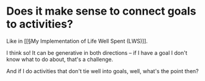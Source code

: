 # Does it make sense to connect goals to activities?
Like in [[§My Implementation of Life Well Spent (LWS)]].

I think so! It can be generative in both directions – if I have a goal I don't know what to do about, that's a challenge.

And if I do activities that don't tie well into goals, well, what's the point then?

<!-- #p1 -->

<!-- {BearID:FE362702-6E95-4E1C-B758-87AA5EA112D1-43579-00005EA76CD805CC} -->
